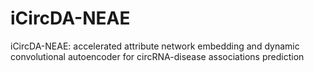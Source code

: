 # iCircDA-NEAE
iCircDA-NEAE: accelerated attribute network embedding and dynamic convolutional autoencoder for circRNA-disease associations prediction
